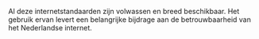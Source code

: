 Al deze internetstandaarden zijn volwassen en breed beschikbaar. Het gebruik
ervan levert een belangrijke bijdrage aan de betrouwbaarheid van het
Nederlandse internet.
